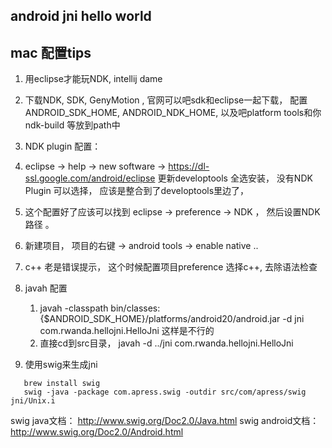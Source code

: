 ## android jni hello world

## mac 配置tips

1. 用eclipse才能玩NDK, intellij dame
2. 下载NDK, SDK, GenyMotion , 官网可以吧sdk和eclipse一起下载， 配置ANDROID_SDK_HOME, ANDROID_NDK_HOME, 以及吧platform tools和你ndk-build 等放到path中
3. NDK plugin 配置：
  1. eclipse -> help -> new software -> https://dl-ssl.google.com/android/eclipse   更新developtools 全选安装， 没有NDK Plugin 可以选择， 应该是整合到了developtools里边了，
  2. 这个配置好了应该可以找到 eclipse -> preference -> NDK ， 然后设置NDK路径 。 
  3. 新建项目， 项目的右键 -> android tools -> enable native ..
  4. c++ 老是错误提示， 这个时候配置项目preference 选择c++, 去除语法检查
4. javah 配置 
    1.  javah -classpath bin/classes:{$ANDROID_SDK_HOME}/platforms/android20/android.jar  -d jni com.rwanda.hellojni.HelloJni 这样是不行的
    2. 直接cd到src目录，  javah -d ../jni com.rwanda.hellojni.HelloJni 

5. 使用swig来生成jni 
 ```shell 
    brew install swig
    swig -java -package com.apress.swig -outdir src/com/apress/swig jni/Unix.i
 ```
 
 swig java文档： http://www.swig.org/Doc2.0/Java.html
 swig android文档： http://www.swig.org/Doc2.0/Android.html